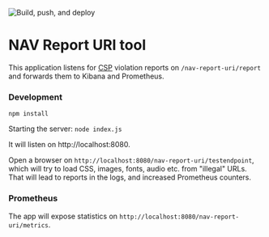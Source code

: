 ![Build, push, and deploy](https://github.com/navikt/nav-report-uri/workflows/Build,%20push,%20and%20deploy/badge.svg)

# NAV Report URI tool

This application listens for [CSP](https://developer.mozilla.org/en-US/docs/Web/HTTP/CSP) violation reports on `/nav-report-uri/report`
and forwards them to Kibana and Prometheus.

### Development

`npm install`

Starting the server: `node index.js`

It will listen on http://localhost:8080.

Open a browser on `http://localhost:8080/nav-report-uri/testendpoint`, which
will try to load CSS, images, fonts, audio etc. from "illegal" URLs. That
will lead to reports in the logs, and increased Prometheus counters.

### Prometheus

The app will expose statistics on `http://localhost:8080/nav-report-uri/metrics`.

